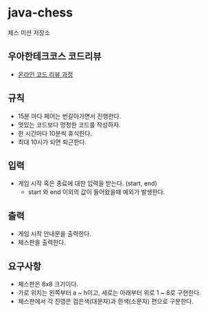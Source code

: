 # java-chess

체스 미션 저장소

## 우아한테크코스 코드리뷰

- [온라인 코드 리뷰 과정](https://github.com/woowacourse/woowacourse-docs/blob/master/maincourse/README.md)

## 규칙

- 15분 마다 페어는 번갈아가면서 진행한다.
- 멋있는 코드보다 멍청한 코드를 작성하자.
- 한 시간마다 10분씩 휴식한다.
- 최대 10시가 되면 퇴근한다.

## 입력

- 게임 시작 혹은 종료에 대한 입력을 받는다. (start, end)
    - start 와 end 이외의 값이 들어왔을때 예외가 발생한다.

## 출력

- 게임 시작 안내문을 출력한다.
- 체스판을 출력한다.

## 요구사항

- 체스판은 8x8 크기이다.
- 가로 위치는 왼쪽부터 a ~ h이고, 세로는 아래부터 위로 1 ~ 8로 구현한다.
- 체스판에서 각 진영은 검은색(대문자)과 흰색(소문자) 편으로 구분한다.